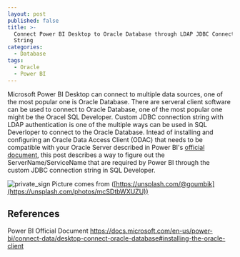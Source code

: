```yaml
---
layout: post
published: false
title: >-
  Connect Power BI Desktop to Oracle Database through LDAP JDBC Connection
  String
categories:
  - Database
tags:
  - Oracle
  - Power BI
---
```

Microsoft Power BI Desktop can connect to multiple data sources, one of the most popular one is Oracle Database. There are serveral client software can be used to connect to Oracle Database, one of the most popular one might be the Oracel SQL Developer. Custom JDBC connection string with LDAP authentication is one of the multiple ways can be used in SQL Deverloper to connect to the Oracle Database. Intead of installing and configuring an Oracle Data Access Client (ODAC) that needs to be compatible with your Oracle Server described in Power BI's [official document](https://docs.microsoft.com/en-us/power-bi/connect-data/desktop-connect-oracle-database#installing-the-oracle-client), this post describes a way to figure out the ServerName/ServiceName that are required by Power BI through the custom JDBC connection string in SQL Developer.  

<!--more-->

![private_sign]({{site.baseurl}}/img/post/dashboard.jpg.jpg)
Picture comes from ([https://unsplash.com/@goumbik](https://unsplash.com/photos/mcSDtbWXUZU))




## References
Power BI Official Document
https://docs.microsoft.com/en-us/power-bi/connect-data/desktop-connect-oracle-database#installing-the-oracle-client

